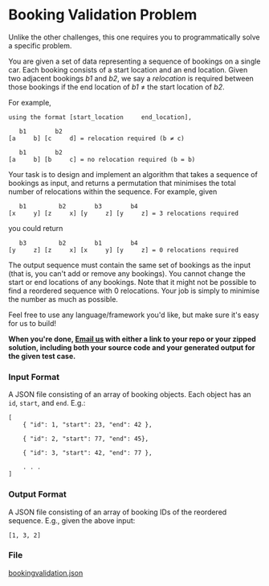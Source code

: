 # Booking Validation Problem
Unlike the other challenges, this one requires you to programmatically solve a specific problem. 

You are given a set of data representing a sequence of bookings on a single car. Each booking consists of a start location and an end location. Given two adjacent bookings *b1* and *b2*, we say a *relocation* is required between those bookings if the end location of *b1* ≠ the start location of *b2*.

For example,

```
using the format [start_location     end_location],

   b1        b2
[a     b] [c     d] = relocation required (b ≠ c)

   b1        b2
[a     b] [b     c] = no relocation required (b = b)
```


Your task is to design and implement an algorithm that takes a sequence of bookings as input, and returns a permutation that minimises the total number of relocations within the sequence. For example, given

```
   b1         b2        b3        b4
[x     y] [z     x] [y     z] [y     z] = 3 relocations required
```

you could return

```
   b3         b2        b1        b4
[y     z] [z     x] [x     y] [y     z] = 0 relocations required
```

The output sequence must contain the same set of bookings as the input (that is, you can't add or remove any bookings). You cannot change the start or end locations of any bookings. Note that it might not be possible to find a reordered sequence with 0 relocations. Your job is simply to minimise the number as much as possible.

Feel free to use any language/framework you'd like, but make sure it's easy for us to build! 

**When you're done, [Email us](mailto:hr@smove.sg) with either a link to your repo or your zipped solution, including both your source code and your generated output for the given test case.**

### Input Format
A JSON file consisting of an array of booking objects. Each object has an `id`, `start`, and `end`. E.g.:

```
[
	{ "id": 1, "start": 23, "end": 42 },
	
	{ "id": 2, "start": 77, "end": 45},
	
	{ "id": 3, "start": 42, "end": 77 },
	
	. . .
]
```

### Output Format
A JSON file consisting of an array of booking IDs of the reordered sequence. E.g., given the above input:

```
[1, 3, 2]
```

### File
[bookingvalidation.json](bookingvalidation.json)
